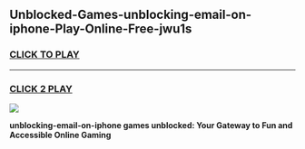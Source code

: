 
## Unblocked-Games-unblocking-email-on-iphone-Play-Online-Free-jwu1s
<h3>
<a href="https://premium76.site?title=unblocking-email-on-iphone&ref=26A">CLICK TO PLAY</a></h3>
<hr>

<h3>
<a href="https://premium76.site?title=unblocking-email-on-iphone&ref=26A">CLICK 2 PLAY</a>
  
</h3>

<a href="https://premium76.site?title=unblocking-email-on-iphone&ref=26A"><img src="https://clearcache.store/games.png"></a>


**unblocking-email-on-iphone games unblocked: Your Gateway to Fun and Accessible Online Gaming**

